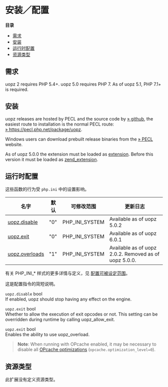 安装／配置
==========

**目录**

-   [需求](/uopz/setup.html#需求)
-   [安装](/uopz/setup.html#安装)
-   [运行时配置](/uopz/setup.html#运行时配置)
-   [资源类型](/uopz/setup.html#资源类型)

需求
----

uopz 2 requires PHP 5.4+. uopz 5.0 requires PHP 7. As of uopz 5.1, PHP
7.1+ is required.

安装
----

uopz releases are hosted by PECL and the source code by
<a href="https://github.com/krakjoe/uopz" class="link external">» github</a>,
the easiest route to installation is the normal PECL route:
<a href="https://pecl.php.net/package/uopz" class="link external">» https://pecl.php.net/package/uopz</a>.

Windows users can download prebuilt release binaries from the
<a href="https://windows.php.net/downloads/pecl/releases/uopz" class="link external">» PECL</a>
website.

As of uopz 5.0.0 the extension must be loaded as
<a href="/ini/core.html#ini.extension" class="link">extension</a>.
Before this version it must be loaded as
<a href="/ini/core.html#ini.zend-extension" class="link">zend_extension</a>.

运行时配置
----------

这些函数的行为受 `php.ini` 中的设置影响。

| 名字                                                        | 默认 | 可修改范围       | 更新日志                                              |
|-------------------------------------------------------------|------|------------------|-------------------------------------------------------|
| <a href="/uopz/setup.html#" class="link">uopz.disable</a>   | "0"  | PHP\_INI\_SYSTEM | Available as of uopz 5.0.2                            |
| <a href="/uopz/setup.html#" class="link">uopz.exit</a>      | "0"  | PHP\_INI\_SYSTEM | Available as of uopz 6.0.1                            |
| <a href="/uopz/setup.html#" class="link">uopz.overloads</a> | "1"  | PHP\_INI\_SYSTEM | Available as of uopz 2.0.2. Removed as of uopz 5.0.0. |

有关 PHP\_INI\_\* 样式的更多详情与定义，见
<a href="/configuration/changes/modes.html" class="xref">配置可被设定范围</a>。

这是配置指令的简短说明。

`uopz.disable` <span class="type">bool</span>  
If enabled, uopz should stop having any effect on the engine.

`uopz.exit` <span class="type">bool</span>  
Whether to allow the execution of exit opcodes or not. This setting can
be overridden during runtime by calling <span
class="function">uopz\_allow\_exit</span>.

`uopz.exit` <span class="type">bool</span>  
Enables the ability to use <span class="function">uopz\_overload</span>.

> **Note**: <span class="simpara"> When running with OPcache enabled, it
> may be necessary to disable all
> <a href="/opcache/setup.html#" class="link">OPcache optimizations</a>
> (`opcache.optimization_level=0`). </span>

资源类型
--------

此扩展没有定义资源类型。
